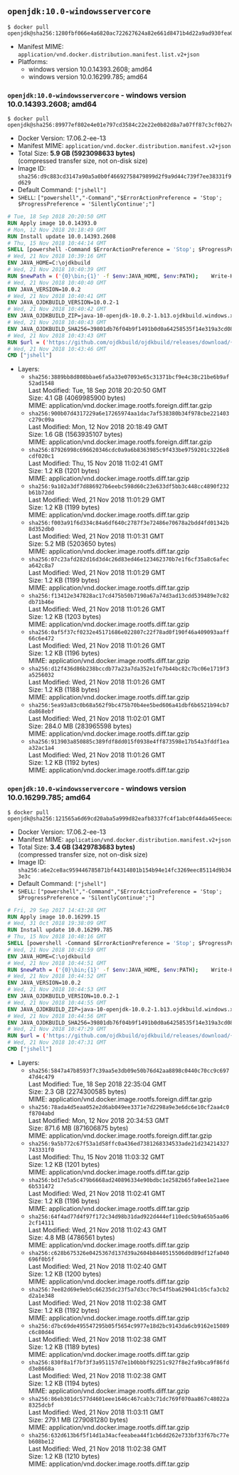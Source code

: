 ## `openjdk:10.0-windowsservercore`

```console
$ docker pull openjdk@sha256:1280fbf066e4a6820ac722627624a82e661d8471b4d22a9ad930fea0512f71c3
```

-	Manifest MIME: `application/vnd.docker.distribution.manifest.list.v2+json`
-	Platforms:
	-	windows version 10.0.14393.2608; amd64
	-	windows version 10.0.16299.785; amd64

### `openjdk:10.0-windowsservercore` - windows version 10.0.14393.2608; amd64

```console
$ docker pull openjdk@sha256:89977ef802e4e01e797cd3584c22e22e0b82d8a7a07ff87c3cf0b27cd844227d
```

-	Docker Version: 17.06.2-ee-13
-	Manifest MIME: `application/vnd.docker.distribution.manifest.v2+json`
-	Total Size: **5.9 GB (5923098633 bytes)**  
	(compressed transfer size, not on-disk size)
-	Image ID: `sha256:d9c883cd3147a90a5a0b0f46692758479899d2f9a9d44c739f7ee38331f9d629`
-	Default Command: `["jshell"]`
-	`SHELL`: `["powershell","-Command","$ErrorActionPreference = 'Stop'; $ProgressPreference = 'SilentlyContinue';"]`

```dockerfile
# Tue, 18 Sep 2018 20:20:50 GMT
RUN Apply image 10.0.14393.0
# Mon, 12 Nov 2018 20:18:49 GMT
RUN Install update 10.0.14393.2608
# Thu, 15 Nov 2018 10:44:14 GMT
SHELL [powershell -Command $ErrorActionPreference = 'Stop'; $ProgressPreference = 'SilentlyContinue';]
# Wed, 21 Nov 2018 10:39:16 GMT
ENV JAVA_HOME=C:\ojdkbuild
# Wed, 21 Nov 2018 10:40:39 GMT
RUN $newPath = ('{0}\bin;{1}' -f $env:JAVA_HOME, $env:PATH); 	Write-Host ('Updating PATH: {0}' -f $newPath); 	setx /M PATH $newPath;
# Wed, 21 Nov 2018 10:40:40 GMT
ENV JAVA_VERSION=10.0.2
# Wed, 21 Nov 2018 10:40:41 GMT
ENV JAVA_OJDKBUILD_VERSION=10.0.2-1
# Wed, 21 Nov 2018 10:40:42 GMT
ENV JAVA_OJDKBUILD_ZIP=java-10-openjdk-10.0.2-1.b13.ojdkbuild.windows.x86_64.zip
# Wed, 21 Nov 2018 10:40:43 GMT
ENV JAVA_OJDKBUILD_SHA256=39801db76f04b9f1491b0d0a64258535f14e319a3cd08d3e161b18a6af7a842d
# Wed, 21 Nov 2018 10:43:43 GMT
RUN $url = ('https://github.com/ojdkbuild/ojdkbuild/releases/download/{0}/{1}' -f $env:JAVA_OJDKBUILD_VERSION, $env:JAVA_OJDKBUILD_ZIP); 	Write-Host ('Downloading {0} ...' -f $url); 	[Net.ServicePointManager]::SecurityProtocol = [Net.SecurityProtocolType]::Tls12; 	Invoke-WebRequest -Uri $url -OutFile 'ojdkbuild.zip'; 	Write-Host ('Verifying sha256 ({0}) ...' -f $env:JAVA_OJDKBUILD_SHA256); 	if ((Get-FileHash ojdkbuild.zip -Algorithm sha256).Hash -ne $env:JAVA_OJDKBUILD_SHA256) { 		Write-Host 'FAILED!'; 		exit 1; 	}; 		Write-Host 'Expanding ...'; 	Expand-Archive ojdkbuild.zip -DestinationPath C:\; 		Write-Host 'Renaming ...'; 	Move-Item 		-Path ('C:\{0}' -f ($env:JAVA_OJDKBUILD_ZIP -Replace '.zip$', '')) 		-Destination $env:JAVA_HOME 	; 		Write-Host 'Verifying install ...'; 	Write-Host '  java --version'; java --version; 	Write-Host '  javac --version'; javac --version; 		Write-Host 'Removing ...'; 	Remove-Item ojdkbuild.zip -Force; 		Write-Host 'Complete.';
# Wed, 21 Nov 2018 10:43:46 GMT
CMD ["jshell"]
```

-	Layers:
	-	`sha256:3889bb8d808bbae6fa5a33e07093e65c31371bcf9e4c38c21be6b9af52ad1548`  
		Last Modified: Tue, 18 Sep 2018 20:20:50 GMT  
		Size: 4.1 GB (4069985900 bytes)  
		MIME: application/vnd.docker.image.rootfs.foreign.diff.tar.gzip
	-	`sha256:900b07d4317229a6e17265974aa1dac7af538380b34f978cbe221403c279c09a`  
		Last Modified: Mon, 12 Nov 2018 20:18:49 GMT  
		Size: 1.6 GB (1563935107 bytes)  
		MIME: application/vnd.docker.image.rootfs.foreign.diff.tar.gzip
	-	`sha256:87926998c696620346cdc0a9a6b8363985c9f433be9759201c3226e8cdf020c1`  
		Last Modified: Thu, 15 Nov 2018 11:02:41 GMT  
		Size: 1.2 KB (1201 bytes)  
		MIME: application/vnd.docker.image.rootfs.diff.tar.gzip
	-	`sha256:9a102a3df7d886927b6eebc598d60c23e633df5bb3c448cc4890f232b61b72dd`  
		Last Modified: Wed, 21 Nov 2018 11:01:29 GMT  
		Size: 1.2 KB (1199 bytes)  
		MIME: application/vnd.docker.image.rootfs.diff.tar.gzip
	-	`sha256:f003a91f6d334c84a6df640c2787f3e72486e70678a2bdd4fd01342b8d352db0`  
		Last Modified: Wed, 21 Nov 2018 11:01:31 GMT  
		Size: 5.2 MB (5203650 bytes)  
		MIME: application/vnd.docker.image.rootfs.diff.tar.gzip
	-	`sha256:07c23afd282d16d3d4c26d83ed46e123462370b7e1f6cf35a8c6afeca642c8a7`  
		Last Modified: Wed, 21 Nov 2018 11:01:29 GMT  
		Size: 1.2 KB (1199 bytes)  
		MIME: application/vnd.docker.image.rootfs.diff.tar.gzip
	-	`sha256:f13412e347828ac17cd475b50b7190a67a74d3ad13cdd539489e7c82db71b46e`  
		Last Modified: Wed, 21 Nov 2018 11:01:26 GMT  
		Size: 1.2 KB (1203 bytes)  
		MIME: application/vnd.docker.image.rootfs.diff.tar.gzip
	-	`sha256:0af5f37cf0232e45171686e022807c22f78ad0f190f46a409093aaff66c6e472`  
		Last Modified: Wed, 21 Nov 2018 11:01:26 GMT  
		Size: 1.2 KB (1196 bytes)  
		MIME: application/vnd.docker.image.rootfs.diff.tar.gzip
	-	`sha256:d12f436d86b238bccdb77a23a7da352e1fe7b44bc82c7bc06e1719f3a5256032`  
		Last Modified: Wed, 21 Nov 2018 11:01:26 GMT  
		Size: 1.2 KB (1188 bytes)  
		MIME: application/vnd.docker.image.rootfs.diff.tar.gzip
	-	`sha256:5ea93a83c0b68a562f9bc475b70b4ee5bed606a41dbf6b6521b94cb7da868ebf`  
		Last Modified: Wed, 21 Nov 2018 11:02:01 GMT  
		Size: 284.0 MB (283965598 bytes)  
		MIME: application/vnd.docker.image.rootfs.diff.tar.gzip
	-	`sha256:913903a850885c389fdf8dd015f0938e4ff873598e17b54a3fddf1eaa32ac1a4`  
		Last Modified: Wed, 21 Nov 2018 11:01:26 GMT  
		Size: 1.2 KB (1192 bytes)  
		MIME: application/vnd.docker.image.rootfs.diff.tar.gzip

### `openjdk:10.0-windowsservercore` - windows version 10.0.16299.785; amd64

```console
$ docker pull openjdk@sha256:121565a6d69cd20aba5a999d82eafb8337fc4f1abc0f44da465eecea44c532ea
```

-	Docker Version: 17.06.2-ee-13
-	Manifest MIME: `application/vnd.docker.distribution.manifest.v2+json`
-	Total Size: **3.4 GB (3429783683 bytes)**  
	(compressed transfer size, not on-disk size)
-	Image ID: `sha256:a6e2ce8ac959446785871bf44314801b154b94e14fc3269eec85114d9b343e3c`
-	Default Command: `["jshell"]`
-	`SHELL`: `["powershell","-Command","$ErrorActionPreference = 'Stop'; $ProgressPreference = 'SilentlyContinue';"]`

```dockerfile
# Fri, 29 Sep 2017 14:43:28 GMT
RUN Apply image 10.0.16299.15
# Wed, 31 Oct 2018 19:38:09 GMT
RUN Install update 10.0.16299.785
# Thu, 15 Nov 2018 10:48:16 GMT
SHELL [powershell -Command $ErrorActionPreference = 'Stop'; $ProgressPreference = 'SilentlyContinue';]
# Wed, 21 Nov 2018 10:43:59 GMT
ENV JAVA_HOME=C:\ojdkbuild
# Wed, 21 Nov 2018 10:44:51 GMT
RUN $newPath = ('{0}\bin;{1}' -f $env:JAVA_HOME, $env:PATH); 	Write-Host ('Updating PATH: {0}' -f $newPath); 	setx /M PATH $newPath;
# Wed, 21 Nov 2018 10:44:52 GMT
ENV JAVA_VERSION=10.0.2
# Wed, 21 Nov 2018 10:44:53 GMT
ENV JAVA_OJDKBUILD_VERSION=10.0.2-1
# Wed, 21 Nov 2018 10:44:55 GMT
ENV JAVA_OJDKBUILD_ZIP=java-10-openjdk-10.0.2-1.b13.ojdkbuild.windows.x86_64.zip
# Wed, 21 Nov 2018 10:44:56 GMT
ENV JAVA_OJDKBUILD_SHA256=39801db76f04b9f1491b0d0a64258535f14e319a3cd08d3e161b18a6af7a842d
# Wed, 21 Nov 2018 10:47:29 GMT
RUN $url = ('https://github.com/ojdkbuild/ojdkbuild/releases/download/{0}/{1}' -f $env:JAVA_OJDKBUILD_VERSION, $env:JAVA_OJDKBUILD_ZIP); 	Write-Host ('Downloading {0} ...' -f $url); 	[Net.ServicePointManager]::SecurityProtocol = [Net.SecurityProtocolType]::Tls12; 	Invoke-WebRequest -Uri $url -OutFile 'ojdkbuild.zip'; 	Write-Host ('Verifying sha256 ({0}) ...' -f $env:JAVA_OJDKBUILD_SHA256); 	if ((Get-FileHash ojdkbuild.zip -Algorithm sha256).Hash -ne $env:JAVA_OJDKBUILD_SHA256) { 		Write-Host 'FAILED!'; 		exit 1; 	}; 		Write-Host 'Expanding ...'; 	Expand-Archive ojdkbuild.zip -DestinationPath C:\; 		Write-Host 'Renaming ...'; 	Move-Item 		-Path ('C:\{0}' -f ($env:JAVA_OJDKBUILD_ZIP -Replace '.zip$', '')) 		-Destination $env:JAVA_HOME 	; 		Write-Host 'Verifying install ...'; 	Write-Host '  java --version'; java --version; 	Write-Host '  javac --version'; javac --version; 		Write-Host 'Removing ...'; 	Remove-Item ojdkbuild.zip -Force; 		Write-Host 'Complete.';
# Wed, 21 Nov 2018 10:47:31 GMT
CMD ["jshell"]
```

-	Layers:
	-	`sha256:5847a47b8593f7c39aa5e3db09e50b76d42aa8898c0440c70cc9c69747d4c479`  
		Last Modified: Tue, 18 Sep 2018 22:35:04 GMT  
		Size: 2.3 GB (2274300585 bytes)  
		MIME: application/vnd.docker.image.rootfs.foreign.diff.tar.gzip
	-	`sha256:78ada4d5eaa052e2d6ab049ee3371e7d2298a9e3e6dc6e10cf2aa4c0f8704abd`  
		Last Modified: Mon, 12 Nov 2018 20:34:53 GMT  
		Size: 871.6 MB (871606875 bytes)  
		MIME: application/vnd.docker.image.rootfs.foreign.diff.tar.gzip
	-	`sha256:9a5b772c67f53a1d58ffc0a436ed7381268334533ade21d234214327743331f0`  
		Last Modified: Thu, 15 Nov 2018 11:03:32 GMT  
		Size: 1.2 KB (1201 bytes)  
		MIME: application/vnd.docker.image.rootfs.diff.tar.gzip
	-	`sha256:bd17e5a5c479b6668ad240896334e90bdbc1e2582b65fa0ee1e21aee6b531472`  
		Last Modified: Wed, 21 Nov 2018 11:02:41 GMT  
		Size: 1.2 KB (1196 bytes)  
		MIME: application/vnd.docker.image.rootfs.diff.tar.gzip
	-	`sha256:64f4ad77d4f97f172c34d98b31dad922d444ef110edc5b9a65b5aa062cf14111`  
		Last Modified: Wed, 21 Nov 2018 11:02:43 GMT  
		Size: 4.8 MB (4786561 bytes)  
		MIME: application/vnd.docker.image.rootfs.diff.tar.gzip
	-	`sha256:c628b675326e0425367d137d39a2604b8440515506d0d89df12fa040696f0b5f`  
		Last Modified: Wed, 21 Nov 2018 11:02:40 GMT  
		Size: 1.2 KB (1200 bytes)  
		MIME: application/vnd.docker.image.rootfs.diff.tar.gzip
	-	`sha256:7ee82d69e9eb5c66235dc23f5a7d3cc70c54f5ba629041cb5cfa3cb2d2a1e348`  
		Last Modified: Wed, 21 Nov 2018 11:02:38 GMT  
		Size: 1.2 KB (1192 bytes)  
		MIME: application/vnd.docker.image.rootfs.diff.tar.gzip
	-	`sha256:d7bc69de495547295b05f5654c9977e18d2bc9143da6cb9162e15089c6c80d44`  
		Last Modified: Wed, 21 Nov 2018 11:02:38 GMT  
		Size: 1.2 KB (1189 bytes)  
		MIME: application/vnd.docker.image.rootfs.diff.tar.gzip
	-	`sha256:830f8a1f7bf3f3a951157d7e1b0bbbf92251c927f8e2fa9bca9f86fdd3e8668a`  
		Last Modified: Wed, 21 Nov 2018 11:02:38 GMT  
		Size: 1.2 KB (1194 bytes)  
		MIME: application/vnd.docker.image.rootfs.diff.tar.gzip
	-	`sha256:86eb301dc577d4601eee1646c467cab3c71dc769f070aa867c48022a8325dcbf`  
		Last Modified: Wed, 21 Nov 2018 11:03:11 GMT  
		Size: 279.1 MB (279081280 bytes)  
		MIME: application/vnd.docker.image.rootfs.diff.tar.gzip
	-	`sha256:632d613b6f5f14d1a34acfeeabea44f1cb6dd262e733bf33f67bc77eb608be12`  
		Last Modified: Wed, 21 Nov 2018 11:02:38 GMT  
		Size: 1.2 KB (1210 bytes)  
		MIME: application/vnd.docker.image.rootfs.diff.tar.gzip
